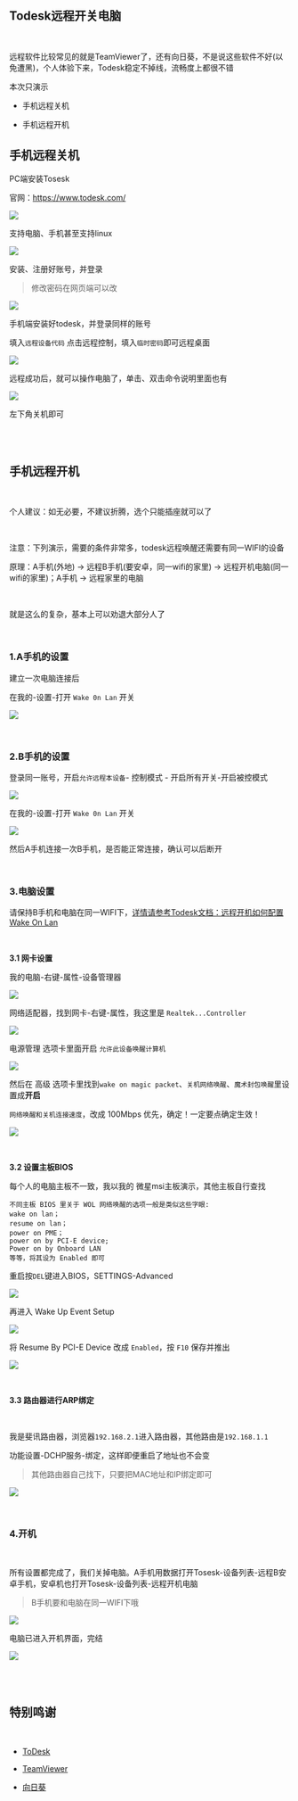 ## Todesk远程开关电脑

</br>

远程软件比较常见的就是TeamViewer了，还有向日葵，不是说这些软件不好(以免遭黑)，个人体验下来，Todesk稳定不掉线，流畅度上都很不错

本次只演示

* 手机远程关机

* 手机远程开机



## 手机远程关机


PC端安装Tosesk

官网：https://www.todesk.com/

![](https://ghproxy.com/https://raw.githubusercontent.com/Yiov/notes/main/todesk/todesk-01.png)


支持电脑、手机甚至支持linux

![](https://ghproxy.com/https://raw.githubusercontent.com/Yiov/notes/main/todesk/todesk-02.png)


安装、注册好账号，并登录

> 修改密码在网页端可以改

![](https://ghproxy.com/https://raw.githubusercontent.com/Yiov/notes/main/todesk/todesk-03.png)



手机端安装好todesk，并登录同样的账号

填入`远程设备代码`  点击远程控制，填入`临时密码`即可远程桌面

![](https://ghproxy.com/https://raw.githubusercontent.com/Yiov/notes/main/todesk/todesk-04.png)


远程成功后，就可以操作电脑了，单击、双击命令说明里面也有

![](https://ghproxy.com/https://raw.githubusercontent.com/Yiov/notes/main/todesk/todesk-05.png)


左下角关机即可

</br>
</br>


## 手机远程开机

</br>

个人建议：如无必要，不建议折腾，选个只能插座就可以了


</br>

注意：下列演示，需要的条件非常多，todesk远程唤醒还需要有同一WIFI的设备

原理：A手机(外地) → 远程B手机(要安卓，同一wifi的家里) → 远程开机电脑(同一wifi的家里)；A手机 → 远程家里的电脑

</br>

就是这么的复杂，基本上可以劝退大部分人了

</br>

### 1.A手机的设置

建立一次电脑连接后

在我的-设置-打开 `Wake 0n Lan` 开关

![](https://ghproxy.com/https://raw.githubusercontent.com/Yiov/notes/main/todesk/todesk-06.png)



</br>


### 2.B手机的设置


登录同一账号，开启`允许远程本设备`- 控制模式 - 开启所有开关-开启被控模式


![](https://ghproxy.com/https://raw.githubusercontent.com/Yiov/notes/main/todesk/todesk-07.png)

在我的-设置-打开 `Wake 0n Lan` 开关

![](https://ghproxy.com/https://raw.githubusercontent.com/Yiov/notes/main/todesk/todesk-08.png)


然后A手机连接一次B手机，是否能正常连接，确认可以后断开


</br>


### 3.电脑设置

请保持B手机和电脑在同一WIFI下，[详情请参考Todesk文档：远程开机如何配置 Wake On Lan](https://www.todesk.com/helpcenter/questions-86.html)

</br>

**3.1 网卡设置**

我的电脑-右键-属性-设备管理器

![](https://ghproxy.com/https://raw.githubusercontent.com/Yiov/notes/main/todesk/todesk-09.png)

网络适配器，找到网卡-右键-属性，我这里是 `Realtek...Controller`

![](https://ghproxy.com/https://raw.githubusercontent.com/Yiov/notes/main/todesk/todesk-10.png)


电源管理 选项卡里面开启 `允许此设备唤醒计算机`

![](https://ghproxy.com/https://raw.githubusercontent.com/Yiov/notes/main/todesk/todesk-11.png)



然后在 高级 选项卡里找到`wake on magic packet`、`关机网络唤醒`、`魔术封包唤醒`里设置成**开启**

`网络唤醒和关机连接速度`，改成 100Mbps 优先，确定！一定要点确定生效！

![](https://ghproxy.com/https://raw.githubusercontent.com/Yiov/notes/main/todesk/todesk-12.png)


</br>

**3.2 设置主板BIOS**

每个人的电脑主板不一致，我以我的 微星msi主板演示，其他主板自行查找


```
不同主板 BIOS 里关于 WOL 网络唤醒的选项一般是类似这些字眼:
wake on lan；
resume on lan；
power on PME；
power on by PCI-E device;
Power on by Onboard LAN
等等，将其设为 Enabled 即可
```


重启按`DEL`键进入BIOS，SETTINGS-Advanced

![](https://ghproxy.com/https://raw.githubusercontent.com/Yiov/notes/main/todesk/todesk-13.png)


再进入 Wake Up Event Setup

![](https://ghproxy.com/https://raw.githubusercontent.com/Yiov/notes/main/todesk/todesk-14.png)


将 Resume By PCI-E Device 改成 `Enabled`，按 `F10` 保存并推出

![](https://ghproxy.com/https://raw.githubusercontent.com/Yiov/notes/main/todesk/todesk-15.png)

</br>

**3.3 路由器进行ARP绑定**


</br>

我是斐讯路由器，浏览器`192.168.2.1`进入路由器，其他路由是`192.168.1.1`


功能设置-DCHP服务-绑定，这样即便重启了地址也不会变

> 其他路由器自己找下，只要把MAC地址和IP绑定即可

![](https://ghproxy.com/https://raw.githubusercontent.com/Yiov/notes/main/todesk/todesk-15.png)


</br>


### 4.开机

</br>

所有设置都完成了，我们关掉电脑。A手机用数据打开Tosesk-设备列表-远程B安卓手机，安卓机也打开Tosesk-设备列表-远程开机电脑

> B手机要和电脑在同一WIFI下哦

![](https://ghproxy.com/https://raw.githubusercontent.com/Yiov/notes/main/todesk/todesk-17.png)

电脑已进入开机界面，完结

![](https://ghproxy.com/https://raw.githubusercontent.com/Yiov/notes/main/todesk/todesk-18.png)



</br>
</br>

## 特别鸣谢

</br>

* [ToDesk](https://www.todesk.com/)

* [TeamViewer](https://www.teamviewer.cn/cn/)

* [向日葵](https://sunlogin.oray.com/)




